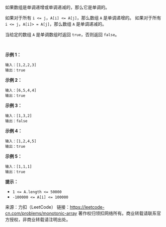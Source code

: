 如果数组是单调递增或单调递减的，那么它是单调的。

如果对于所有 ```i <= j```，```A[i] <= A[j]```，那么数组 ```A``` 是单调递增的。 如果对于所有 ```i <= j```，```A[i]> = A[j]```，那么数组 ```A``` 是单调递减的。

当给定的数组 ```A``` 是单调数组时返回 ```true```，否则返回 ```false```。

 

**示例 1：**
```
输入：[1,2,2,3]
输出：true
```
**示例 2：**
```
输入：[6,5,4,4]
输出：true
```
**示例 3：**
```
输入：[1,3,2]
输出：false
```
**示例 4：**
```
输入：[1,2,4,5]
输出：true
```
**示例 5：**
```
输入：[1,1,1]
输出：true
```

**提示：**

* ```1 <= A.length <= 50000```
* ```-100000 <= A[i] <= 100000```

来源：力扣（LeetCode）
链接：https://leetcode-cn.com/problems/monotonic-array
著作权归领扣网络所有。商业转载请联系官方授权，非商业转载请注明出处。
